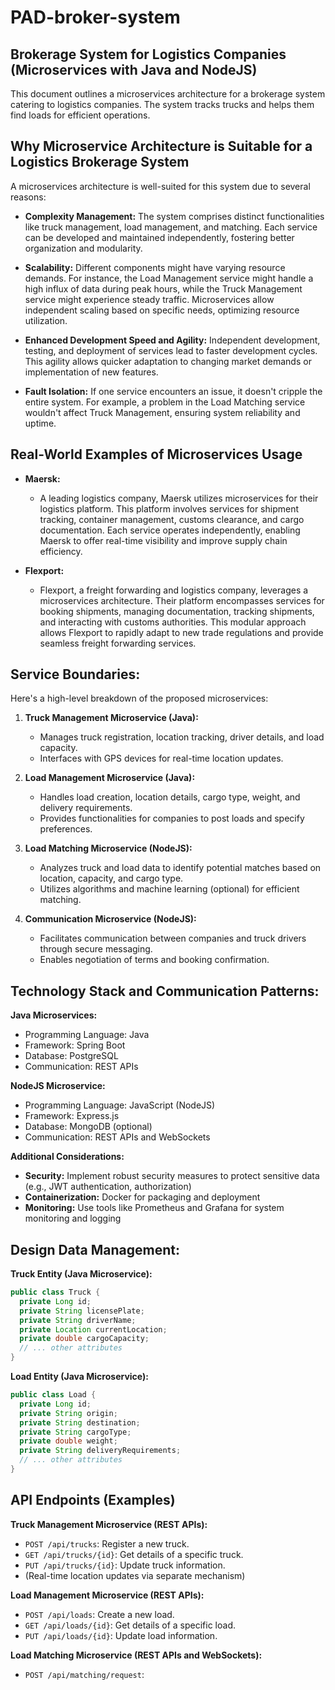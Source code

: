 # PAD-broker-system

## Brokerage System for Logistics Companies (Microservices with Java and NodeJS)

This document outlines a microservices architecture for a brokerage system catering to logistics companies. The system tracks trucks and helps them find loads for efficient operations.

## Why Microservice Architecture is Suitable for a Logistics Brokerage System

A microservices architecture is well-suited for this system due to several reasons:

* **Complexity Management:** The system comprises distinct functionalities like truck management, load management, and matching. Each service can be developed and maintained independently, fostering better organization and modularity.

* **Scalability:** Different components might have varying resource demands. For instance, the Load Management service might handle a high influx of data during peak hours, while the Truck Management service might experience steady traffic. Microservices allow independent scaling based on specific needs, optimizing resource utilization.

* **Enhanced Development Speed and Agility:** Independent development, testing, and deployment of services lead to faster development cycles. This agility allows quicker adaptation to changing market demands or implementation of new features.

* **Fault Isolation:** If one service encounters an issue, it doesn't cripple the entire system. For example, a problem in the Load Matching service wouldn't affect Truck Management, ensuring system reliability and uptime.


## Real-World Examples of Microservices Usage

* **Maersk:**
    - A leading logistics company, Maersk utilizes microservices for their logistics platform. This platform involves services for shipment tracking, container management, customs clearance, and cargo documentation. Each service operates independently, enabling Maersk to offer real-time visibility and improve supply chain efficiency.

* **Flexport:**
    - Flexport, a freight forwarding and logistics company, leverages a microservices architecture. Their platform encompasses services for booking shipments, managing documentation, tracking shipments, and interacting with customs authorities. This modular approach allows Flexport to rapidly adapt to new trade regulations and provide seamless freight forwarding services.


## Service Boundaries:

Here's a high-level breakdown of the proposed microservices:

1. **Truck Management Microservice (Java):**
    - Manages truck registration, location tracking, driver details, and load capacity.
    - Interfaces with GPS devices for real-time location updates.

2. **Load Management Microservice (Java):**
    - Handles load creation, location details, cargo type, weight, and delivery requirements.
    - Provides functionalities for companies to post loads and specify preferences.

3. **Load Matching Microservice (NodeJS):**
    - Analyzes truck and load data to identify potential matches based on location, capacity, and cargo type.
    - Utilizes algorithms and machine learning (optional) for efficient matching.

4. **Communication Microservice (NodeJS):**
    - Facilitates communication between companies and truck drivers through secure messaging.
    - Enables negotiation of terms and booking confirmation.


## Technology Stack and Communication Patterns:

**Java Microservices:**
* Programming Language: Java
* Framework: Spring Boot
* Database: PostgreSQL
* Communication: REST APIs

**NodeJS Microservice:**
* Programming Language: JavaScript (NodeJS)
* Framework: Express.js
* Database: MongoDB (optional)
* Communication: REST APIs and WebSockets

**Additional Considerations:**
* **Security:** Implement robust security measures to protect sensitive data (e.g., JWT authentication, authorization)
* **Containerization:** Docker for packaging and deployment
* **Monitoring:** Use tools like Prometheus and Grafana for system monitoring and logging

## Design Data Management:

**Truck Entity (Java Microservice):**

```java
public class Truck {
  private Long id;
  private String licensePlate;
  private String driverName;
  private Location currentLocation;
  private double cargoCapacity;
  // ... other attributes
}
```

**Load Entity (Java Microservice):**

```java
public class Load {
  private Long id;
  private String origin;
  private String destination;
  private String cargoType;
  private double weight;
  private String deliveryRequirements;
  // ... other attributes
}
```

## API Endpoints (Examples)

**Truck Management Microservice (REST APIs):**

* `POST /api/trucks`: Register a new truck.
* `GET /api/trucks/{id}`: Get details of a specific truck.
* `PUT /api/trucks/{id}`: Update truck information.
* (Real-time location updates via separate mechanism)

**Load Management Microservice (REST APIs):**

* `POST /api/loads`: Create a new load.
* `GET /api/loads/{id}`: Get details of a specific load.
* `PUT /api/loads/{id}`: Update load information.

**Load Matching Microservice (REST APIs and WebSockets):**

* `POST /api/matching/request`:
